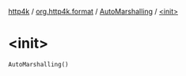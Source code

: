 [http4k](../../index.md) / [org.http4k.format](../index.md) / [AutoMarshalling](index.md) / [&lt;init&gt;](./-init-.md)

# &lt;init&gt;

`AutoMarshalling()`